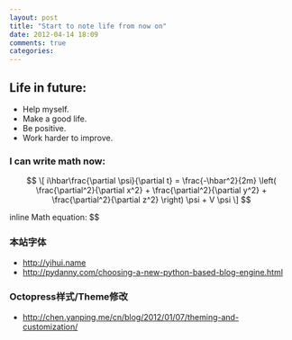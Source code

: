 ```yaml
---
layout: post
title: "Start to note life from now on"
date: 2012-04-14 18:09
comments: true
categories: 
---
```


## Life in future:
- Help myself.
- Make a good life.
- Be positive.
- Work harder to improve.

### I can write math now:
$$
\[ i\hbar\frac{\partial \psi}{\partial t}
  = \frac{-\hbar^2}{2m} \left(
    \frac{\partial^2}{\partial x^2}
    + \frac{\partial^2}{\partial y^2}
    + \frac{\partial^2}{\partial z^2}
  \right) \psi + V \psi \]
$$

inline Math equation: $$

### 本站字体 
- http://yihui.name
- http://pydanny.com/choosing-a-new-python-based-blog-engine.html

### Octopress样式/Theme修改
- http://chen.yanping.me/cn/blog/2012/01/07/theming-and-customization/
